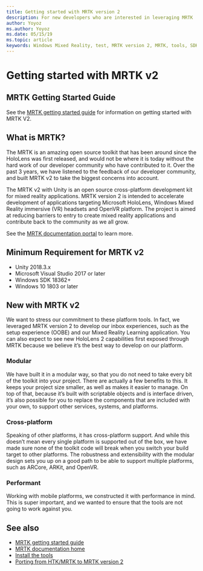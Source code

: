 ```yaml
---
title: Getting started with MRTK version 2
description: For new developers who are interested in leveraging MRTK
author: Yoyoz
ms.author: Yoyoz
ms.date: 05/15/19
ms.topic: article
keywords: Windows Mixed Reality, test, MRTK version 2, MRTK, tools, SDK, HoloLens, HoloLens 2
---
```


# Getting started with MRTK v2

## MRTK Getting Started Guide
See the [MRTK getting started guide](https://microsoft.github.io/MixedRealityToolkit-Unity/Documentation/GettingStartedWithTheMRTK.html) for information on getting started with MRTK V2.

## What is MRTK?
The MRTK is an amazing open source toolkit that has been around since the HoloLens was first released, and would not be where it is today without the hard work of our developer community who have contributed to it. Over the past 3 years, we have listened to the feedback of our developer community, and built MRTK v2 to take the biggest concerns into account.  

The MRTK v2 with Unity is an open source cross-platform development kit for mixed reality applications.  MRTK version 2 is intended to accelerate development of applications targeting Microsoft HoloLens, Windows Mixed Reality immersive (VR) headsets and OpenVR platform. The project is aimed at reducing barriers to entry to create mixed reality applications and contribute back to the community as we all grow. 


See the [MRTK documentation portal](https://microsoft.github.io/MixedRealityToolkit-Unity/README.html) to learn more.

## Minimum Requirement for MRTK v2
* Unity 2018.3.x
* Microsoft Visual Studio 2017 or later
* Windows SDK 18362+ 
* Windows 10 1803 or later

## New with MRTK v2
We want to stress our commitment to these platform tools.  In fact, we leveraged MRTK version 2 to develop our inbox experiences, such as the setup experience (OOBE) and our Mixed Reality Learning application.  You can also expect to see new HoloLens 2 capabilities first exposed through MRTK because we believe it’s the best way to develop on our platform. 

### Modular
We have built it in a modular way, so that you do not need to take every bit of the toolkit into your project.  There are actually a few benefits to this.  It keeps your project size smaller, as well as makes it easier to manage.  On top of that, because it’s built with scriptable objects and is interface driven, it’s also possible for you to replace the components that are included with your own, to support other services, systems, and platforms.


### Cross-platform
Speaking of other platforms, it has cross-platform support.  And while this doesn’t mean every single platform is supported out of the box, we have made sure none of the toolkit code will break when you switch your build target to other platforms.  The robustness and extensibility with the modular design sets you up on a good path to be able to support multiple platforms, such as ARCore, ARKit, and OpenVR.


### Performant
Working with mobile platforms, we constructed it with performance in mind.  This is super important, and we wanted to ensure that the tools are not going to work against you.


## See also
* [MRTK getting started guide](https://microsoft.github.io/MixedRealityToolkit-Unity/Documentation/GettingStartedWithTheMRTK.html)
* [MRTK documentation home](https://microsoft.github.io/MixedRealityToolkit-Unity/README.html)
* [Install the tools](install-the-tools.md)
* [Porting from HTK/MRTK to MRTK version 2](mrtk-porting-guide.md)
